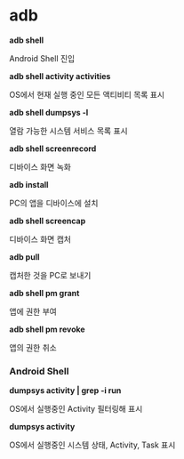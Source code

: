 # adb

**adb shell**

Android Shell 진입

**adb shell activity activities**

OS에서 현재 실행 중인 모든 액티비티 목록 표시

**adb shell dumpsys -l**

열람 가능한 시스템 서비스 목록 표시

**adb shell screenrecord**

디바이스 화면 녹화

**adb install**

PC의 앱을 디바이스에 설치

**adb shell screencap**

디바이스 화면 캡처

**adb pull**

캡처한 것을 PC로 보내기

**adb shell pm grant**

앱에 권한 부여

**adb shell pm revoke**

앱의 권한 취소

### Android Shell

**dumpsys activity | grep -i run**

OS에서 실행중인 Activity 필터링해 표시

**dumpsys activity**

OS에서 실행중인 시스템 상태, Activity, Task 표시